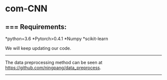 # com-CNN
===
Requirements:
---
*python=3.6
*Pytorch>0.4.1
*Numpy
*scikit-learn


We will keep updating our code.



****
The data preprocessing method can be seen at https://github.com/ningpang/data_preprocess.

****
